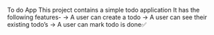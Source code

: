 To do App
This project contains a simple todo application
It has the following features-
-> A user can create a todo
-> A user can see their existing todo’s
-> A user can mark todo is done✅